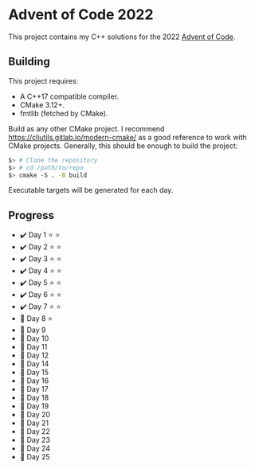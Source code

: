 # Advent of Code 2022

This project contains my C++ solutions for the 2022 [Advent of Code](https://adventofcode.com/2022).

## Building

This project requires:

* A C++17 compatible compiler.
* CMake 3.12+.
* fmtlib (fetched by CMake).

Build as any other CMake project. I recommend https://cliutils.gitlab.io/modern-cmake/ as a good reference to work with CMake projects. Generally, this should be enough to build the project:

```bash
$> # Clone the repository
$> # cd /path/to/repo
$> cmake -S . -B build
```

Executable targets will be generated for each day.

## Progress

* :heavy_check_mark: Day 1 :star: :star:
* :heavy_check_mark: Day 2 :star: :star:
* :heavy_check_mark: Day 3 :star: :star:
* :heavy_check_mark: Day 4 :star: :star:
* :heavy_check_mark: Day 5 :star: :star:
* :heavy_check_mark: Day 6 :star: :star:
* :heavy_check_mark: Day 7 :star: :star:
* :black_square_button: Day 8 :star:
* :black_square_button: Day 9
* :black_square_button: Day 10
* :black_square_button: Day 11
* :black_square_button: Day 12
* :black_square_button: Day 14
* :black_square_button: Day 15
* :black_square_button: Day 16
* :black_square_button: Day 17
* :black_square_button: Day 18
* :black_square_button: Day 19
* :black_square_button: Day 20
* :black_square_button: Day 21
* :black_square_button: Day 22
* :black_square_button: Day 23
* :black_square_button: Day 24
* :black_square_button: Day 25




